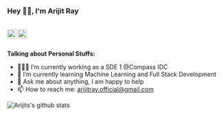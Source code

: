 ### Hey 👋🏽, I'm Arijit Ray

<br/>


<a href="https://twitter.com/the_gotham_guy">
<img align="left" alt="Arijit Ray | Twitter" width="22px" src="https://cdn.jsdelivr.net/npm/simple-icons@v3/icons/twitter.svg" />
</a>
<a href="https://www.linkedin.com/in/arijit-r-71b750a2/">
<img align="left" alt="Arijit Ray | LinkedIn" width="22px" src="https://cdn.jsdelivr.net/npm/simple-icons@v3/icons/linkedin.svg" />
</a>
<br/>
<br/>

**Talking about Personal Stuffs:**

- 👨🏽‍💻 I’m currently working as a SDE 1 @Compass IDC
- 🌱 I’m currently learning Machine Learning and Full Stack Development
- 💬 Ask me about anything, I am happy to help
- 📫 How to reach me: arijitray.official@gmail.com

![Arijits's github stats](https://github-readme-stats.vercel.app/api?username=ArijitRoy75&show_icons=true&hide_border=true)
